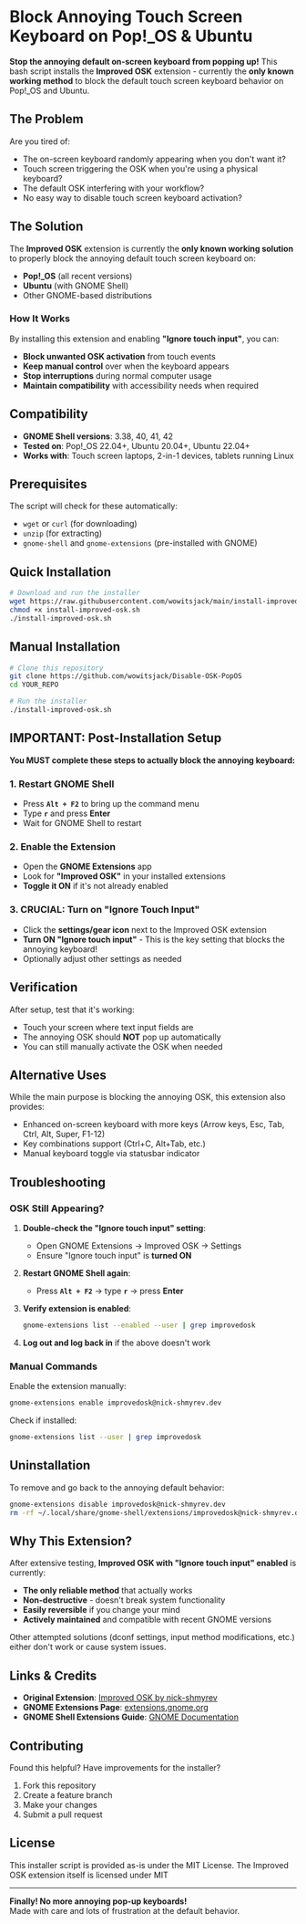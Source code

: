 # Block Annoying Touch Screen Keyboard on Pop!_OS & Ubuntu

**Stop the annoying default on-screen keyboard from popping up!** This bash script installs the **Improved OSK** extension - currently the **only known working method** to block the default touch screen keyboard behavior on Pop!_OS and Ubuntu.

## The Problem

Are you tired of:
- The on-screen keyboard randomly appearing when you don't want it?
- Touch screen triggering the OSK when you're using a physical keyboard?
- The default OSK interfering with your workflow?
- No easy way to disable touch screen keyboard activation?

## The Solution

The **Improved OSK** extension is currently the **only known working solution** to properly block the annoying default touch screen keyboard on:
- **Pop!_OS** (all recent versions)
- **Ubuntu** (with GNOME Shell)
- Other GNOME-based distributions

### How It Works
By installing this extension and enabling **"Ignore touch input"**, you can:
- **Block unwanted OSK activation** from touch events
- **Keep manual control** over when the keyboard appears
- **Stop interruptions** during normal computer usage
- **Maintain compatibility** with accessibility needs when required

## Compatibility

- **GNOME Shell versions**: 3.38, 40, 41, 42
- **Tested on**: Pop!_OS 22.04+, Ubuntu 20.04+, Ubuntu 22.04+
- **Works with**: Touch screen laptops, 2-in-1 devices, tablets running Linux

## Prerequisites

The script will check for these automatically:

- `wget` or `curl` (for downloading)
- `unzip` (for extracting)
- `gnome-shell` and `gnome-extensions` (pre-installed with GNOME)

## Quick Installation

```bash
# Download and run the installer
wget https://raw.githubusercontent.com/wowitsjack/main/install-improved-osk.sh
chmod +x install-improved-osk.sh
./install-improved-osk.sh
```

## Manual Installation

```bash
# Clone this repository
git clone https://github.com/wowitsjack/Disable-OSK-PopOS
cd YOUR_REPO

# Run the installer
./install-improved-osk.sh
```

## IMPORTANT: Post-Installation Setup

**You MUST complete these steps to actually block the annoying keyboard:**

### 1. Restart GNOME Shell
- Press **`Alt + F2`** to bring up the command menu
- Type **`r`** and press **Enter**
- Wait for GNOME Shell to restart

### 2. Enable the Extension
- Open the **GNOME Extensions** app
- Look for **"Improved OSK"** in your installed extensions
- **Toggle it ON** if it's not already enabled

### 3. **CRUCIAL**: Turn on "Ignore Touch Input"
- Click the **settings/gear icon** next to the Improved OSK extension
- **Turn ON "Ignore touch input"** - This is the key setting that blocks the annoying keyboard!
- Optionally adjust other settings as needed

## Verification

After setup, test that it's working:
- Touch your screen where text input fields are
- The annoying OSK should **NOT** pop up automatically
- You can still manually activate the OSK when needed

## Alternative Uses

While the main purpose is blocking the annoying OSK, this extension also provides:
- Enhanced on-screen keyboard with more keys (Arrow keys, Esc, Tab, Ctrl, Alt, Super, F1-12)
- Key combinations support (Ctrl+C, Alt+Tab, etc.)
- Manual keyboard toggle via statusbar indicator

## Troubleshooting

### OSK Still Appearing?

1. **Double-check the "Ignore touch input" setting**:
   - Open GNOME Extensions → Improved OSK → Settings
   - Ensure "Ignore touch input" is **turned ON**

2. **Restart GNOME Shell again**:
   - Press **`Alt + F2`** → type **`r`** → press **Enter**

3. **Verify extension is enabled**:
   ```bash
   gnome-extensions list --enabled --user | grep improvedosk
   ```

4. **Log out and log back in** if the above doesn't work

### Manual Commands

Enable the extension manually:
```bash
gnome-extensions enable improvedosk@nick-shmyrev.dev
```

Check if installed:
```bash
gnome-extensions list --user | grep improvedosk
```

## Uninstallation

To remove and go back to the annoying default behavior:

```bash
gnome-extensions disable improvedosk@nick-shmyrev.dev
rm -rf ~/.local/share/gnome-shell/extensions/improvedosk@nick-shmyrev.dev
```

## Why This Extension?

After extensive testing, **Improved OSK with "Ignore touch input" enabled** is currently:
- **The only reliable method** that actually works
- **Non-destructive** - doesn't break system functionality
- **Easily reversible** if you change your mind
- **Actively maintained** and compatible with recent GNOME versions

Other attempted solutions (dconf settings, input method modifications, etc.) either don't work or cause system issues.

## Links & Credits

- **Original Extension**: [Improved OSK by nick-shmyrev](https://github.com/nick-shmyrev/improved-osk-gnome-ext)
- **GNOME Extensions Page**: [extensions.gnome.org](https://extensions.gnome.org/extension/1508/improved-osk/)
- **GNOME Shell Extensions Guide**: [GNOME Documentation](https://wiki.gnome.org/Projects/GnomeShell/Extensions)

## Contributing

Found this helpful? Have improvements for the installer? 

1. Fork this repository
2. Create a feature branch  
3. Make your changes
4. Submit a pull request

## License

This installer script is provided as-is under the MIT License. The Improved OSK extension itself is licensed under MIT 

---

**Finally! No more annoying pop-up keyboards!**  
Made with care and lots of frustration at the default behavior. 
